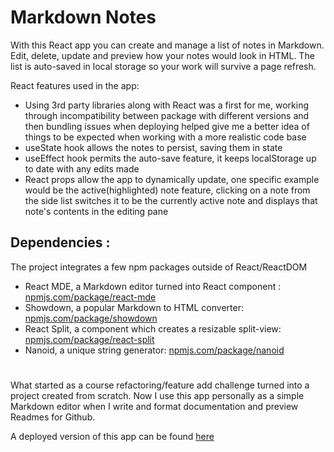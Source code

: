 # Markdown Notes

With this React app you can create and manage a list of notes in Markdown. Edit, delete, update and preview how your notes would look in HTML.
The list is auto-saved in local storage so your work will survive a page refresh.

React features used in the app:
- Using 3rd party libraries along with React was a first for me, working through incompatibility between package with different versions and then bundling issues when deploying helped give me a better idea of things to be expected when working with a more realistic code base
- useState hook allows the notes to persist, saving them in state
- useEffect hook permits the auto-save feature, it keeps localStorage up to date with any edits made
- React props allow the app to dynamically update, one specific example would be the active(highlighted) note feature, clicking on a note from the side list switches it to be the currently active note and displays that note's contents in the editing pane 
 

## Dependencies :

The project integrates a few npm packages outside of React/ReactDOM

-   React MDE, a Markdown editor turned into React component : [npmjs.com/package/react-mde](https://www.npmjs.com/package/react-mde)
-   Showdown, a popular Markdown to HTML converter: [npmjs.com/package/showdown](https://www.npmjs.com/package/showdown)
-   React Split, a component which creates a resizable split-view: [npmjs.com/package/react-split](https://www.npmjs.com/package/react-split)
-   Nanoid, a unique string generator: [npmjs.com/package/nanoid](https://www.npmjs.com/package/nanoid)


# 

What started as a course refactoring/feature add challenge turned into a project created from scratch. Now I use this app personally as a simple Markdown editor when I write and format documentation and preview Readmes for Github.

A deployed version of this app can be found [here](https://react-markdown-notes.netlify.app/)
